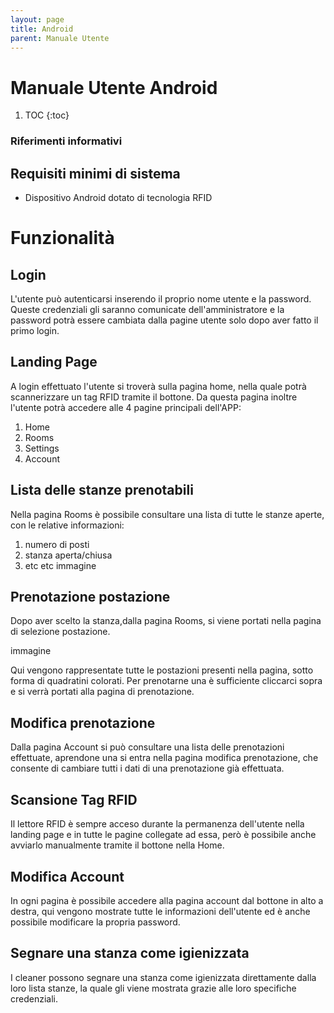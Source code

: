```yaml
---
layout: page
title: Android
parent: Manuale Utente
---
```


# Manuale Utente Android

1. TOC
{:toc}

### Riferimenti informativi

## Requisiti minimi di sistema
- Dispositivo Android dotato di tecnologia RFID


# Funzionalità
## Login
L'utente può autenticarsi inserendo il proprio nome utente e la password. Queste credenziali gli saranno comunicate dell'amministratore e la password potrà essere cambiata dalla pagine utente solo dopo aver fatto il primo login.

## Landing Page
A login effettuato l'utente si troverà sulla pagina home, nella quale potrà scannerizzare un tag RFID tramite il bottone. Da questa pagina inoltre l'utente potrà accedere alle 4 pagine principali dell'APP:
1. Home
2. Rooms
3. Settings
4. Account

## Lista delle stanze prenotabili
Nella pagina Rooms è possibile consultare una lista di tutte le stanze aperte, con le relative informazioni:
1. numero di posti
2. stanza aperta/chiusa
3. etc etc
immagine

## Prenotazione postazione
Dopo aver scelto la stanza,dalla pagina Rooms, si viene portati nella pagina di selezione postazione.

immagine

Qui vengono rappresentate tutte le postazioni presenti nella pagina, sotto forma di quadratini colorati. Per prenotarne una è sufficiente cliccarci sopra e si verrà portati alla pagina di prenotazione.

## Modifica prenotazione
Dalla pagina Account si può consultare una lista delle prenotazioni effettuate, aprendone una si entra nella pagina modifica prenotazione, che consente di cambiare tutti i dati di una prenotazione già effettuata.

## Scansione Tag RFID
Il lettore RFID è sempre acceso durante la permanenza dell'utente nella landing page e in tutte le pagine collegate ad essa, però è possibile anche avviarlo manualmente tramite il bottone nella Home.

## Modifica Account
In ogni pagina è possibile accedere alla pagina account dal bottone in alto a destra, qui vengono mostrate tutte le informazioni dell'utente ed è anche possibile modificare la propria password.

## Segnare una stanza come igienizzata
I cleaner possono segnare una stanza come igienizzata direttamente dalla loro lista stanze, la quale gli viene mostrata grazie alle loro specifiche credenziali.




